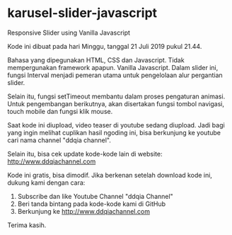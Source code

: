 # karusel-slider-javascript
Responsive Slider using Vanilla Javascript

Kode ini dibuat pada hari Minggu, tanggal 21 Juli 2019 pukul 21.44.

Bahasa yang dipegunakan HTML, CSS dan Javascript.
Tidak mempergunakan framework apapun. 
Vanilla Javascript.
Dalam slider ini, fungsi Interval menjadi pemeran utama untuk
pengelolaan alur pergantian slider.

Selain itu, fungsi setTimeout membantu dalam proses pengaturan animasi.
Untuk pengembangan berikutnya, akan disertakan fungsi tombol navigasi,
touch mobile dan fungsi klik mouse.

Saat kode ini diupload, video teaser di youtube sedang diupload.
Jadi bagi yang ingin melihat cuplikan hasil ngoding ini, 
bisa berkunjung ke youtube cari nama channel "ddqia channel".

Selain itu, bisa cek update kode-kode lain di website:
http://www.ddqiachannel.com

Kode ini gratis, bisa dimodif.
Jika berkenan setelah download kode ini, dukung kami dengan cara:
1. Subscribe dan like Youtube Channel "ddqia Channel"
2. Beri tanda bintang pada kode-kode kami di GitHub
3. Berkunjung ke http://www.ddqiachannel.com

Terima kasih.
